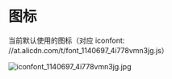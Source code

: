 # 图标

当前默认使用的图标（对应 iconfont: //at.alicdn.com/t/font_1140697_4i778vmn3jg.js）

![iconfont_1140697_4i778vmn3jg.jpg](https://i.loli.net/2020/05/26/WoRgAsLJIC5ziEu.jpg)

<template></template>
